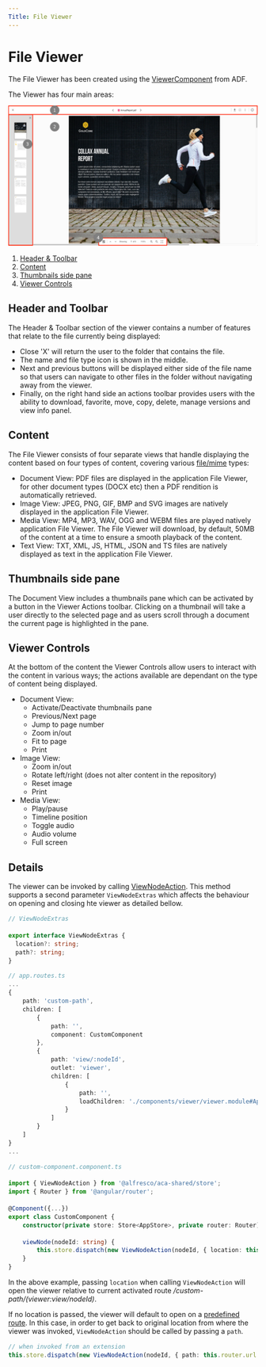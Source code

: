 ```yaml
---
Title: File Viewer
---
```


# File Viewer

The File Viewer has been created using the [ViewerComponent](https://www.alfresco.com/abn/adf/core/viewer.component/) from ADF.

The Viewer has four main areas:

![File Viewer](../images/File-Viewer.png)

1. [Header & Toolbar](#header-and-toolbar)
2. [Content](#content)
3. [Thumbnails side pane](#thumbnails-side-pane)
4. [Viewer Controls](#viewer-controls)

## Header and Toolbar

The Header & Toolbar section of the viewer contains a number of features that relate to the file currently being displayed:

- Close 'X' will return the user to the folder that contains the file.
- The name and file type icon is shown in the middle.
- Next and previous buttons will be displayed either side of the file name so that users can navigate to other files in the folder without navigating away from the viewer.
- Finally, on the right hand side an actions toolbar provides users with the ability to download, favorite, move, copy, delete, manage versions and view info panel.

## Content

The File Viewer consists of four separate views that handle displaying the content based on four types of content, covering various [file/mime](https://www.alfresco.com/abn/adf/core/viewer.component/#supported-file-formats) types:

- Document View: PDF files are displayed in the application File Viewer, for other document types (DOCX etc) then a PDF rendition is automatically retrieved.
- Image View: JPEG, PNG, GIF, BMP and SVG images are natively displayed in the application File Viewer.
- Media View: MP4, MP3, WAV, OGG and WEBM files are played natively application File Viewer. The File Viewer will download, by default, 50MB of the content at a time to ensure a smooth playback of the content.
- Text View: TXT, XML, JS, HTML, JSON and TS files are natively displayed as text in the application File Viewer.

## Thumbnails side pane

The Document View includes a thumbnails pane which can be activated by a button in the Viewer Actions toolbar. Clicking on a thumbnail will take a user directly to the selected page and as users scroll through a document the current page is highlighted in the pane.

## Viewer Controls

At the bottom of the content the Viewer Controls allow users to interact with the content in various ways; the actions available are dependant on the type of content being displayed.

- Document View:
  - Activate/Deactivate thumbnails pane
  - Previous/Next page
  - Jump to page number
  - Zoom in/out
  - Fit to page
  - Print
- Image View:
  - Zoom in/out
  - Rotate left/right (does not alter content in the repository)
  - Reset image
  - Print
- Media View:
  - Play/pause
  - Timeline position
  - Toggle audio
  - Audio volume
  - Full screen

## Details

The viewer can be invoked by calling [ViewNodeAction](../extending/application-actions). This method supports a second parameter `ViewNodeExtras` which affects the behaviour on opening and closing hte viewer as detailed bellow.

```typescript
// ViewNodeExtras

export interface ViewNodeExtras {
  location?: string;
  path?: string;
}
```

```typescript
// app.routes.ts
...
{
    path: 'custom-path',
    children: [
        {
            path: '',
            component: CustomComponent
        },
        {
            path: 'view/:nodeId',
            outlet: 'viewer',
            children: [
                {
                    path: '',
                    loadChildren: './components/viewer/viewer.module#AppViewerModule'
                }
            ]
        }
    ]
}
...
```

```typescript
// custom-component.component.ts

import { ViewNodeAction } from '@alfresco/aca-shared/store';
import { Router } from '@angular/router';

@Component({...})
export class CustomComponent {
    constructor(private store: Store<AppStore>, private router: Router) {}

    viewNode(nodeId: string) {
        this.store.dispatch(new ViewNodeAction(nodeId, { location: this.router.url }));
    }
}
```

In the above example, passing `location` when calling `ViewNodeAction` will open the viewer relative to current activated route _/custom-path/(viewer:view/nodeId)_.

If no location is passed, the viewer will default to open on a [predefined route](https://github.com/Alfresco/alfresco-content-app/blob/develop/src/app/app.routes.ts#L58). In this case, in order to get back to original location from where the viewer was invoked, `ViewNodeAction` should be called by passing a `path`.

```typescript
// when invoked from an extension
this.store.dispatch(new ViewNodeAction(nodeId, { path: this.router.url }));
```
